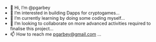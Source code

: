 - 👋 Hi, I’m @pgarbey
- 👀 I’m interested in building Dapps for cryptogames...
- 🌱 I’m currently learning by doing some coding myself...
- 💞️ I’m looking to collaborate on more advanced activities required to finalise this project...
- 📫 How to reach me pgarbey@gmail.com ...

<!---
pgarbey/pgarbey is a ✨ special ✨ repository because its `README.md` (this file) appears on your GitHub profile.
You can click the Preview link to take a look at your changes.
--->
